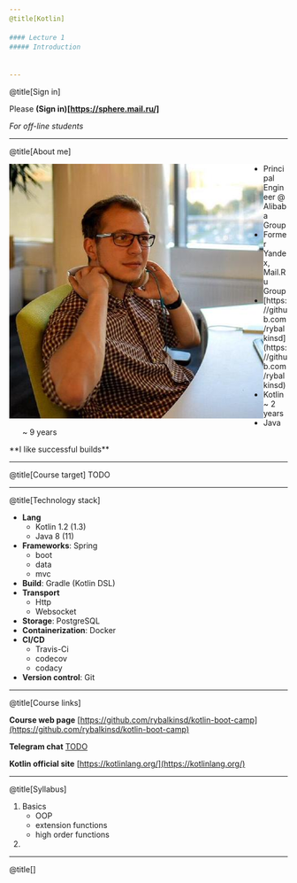 ```yaml
---
@title[Kotlin]

#### Lecture 1
##### Introduction


---
```

@title[Sign in]

Please **(Sign in)[https://sphere.mail.ru/]**
 
*For off-line students*


---
@title[About me]

<img src="lecture01/slides/assets/images/me.jpeg" alt="me" class="small" align="left"/> <ul>
<li> Principal Engineer @ Alibaba Group </li>
<li> Former Yandex, Mail.Ru Group </li>
<li> [https://github.com/rybalkinsd](https://github.com/rybalkinsd) </li>
<li> Kotlin ~ 2 years </li>
<li> Java ~ 9 years </li>
</ul>
**I like successful builds**

---
@title[Course target]
TODO

---
@title[Technology stack]
- **Lang** 
    - Kotlin 1.2 (1.3)
    - Java 8 (11)
- **Frameworks**: Spring
    - boot
    - data
    - mvc
- **Build**: Gradle (Kotlin DSL)
- **Transport** 
    - Http 
    - Websocket
- **Storage**: PostgreSQL
- **Containerization**: Docker
- **CI/CD** 
    - Travis-Ci
    - codecov
    - codacy
- **Version control**: Git

---
@title[Course links]

**Course web page**
[https://github.com/rybalkinsd/kotlin-boot-camp](https://github.com/rybalkinsd/kotlin-boot-camp)

**Telegram chat**
[TODO](TODO)

**Kotlin official site**
[https://kotlinlang.org/](https://kotlinlang.org/)


---
@title[Syllabus]
1. Basics
    - OOP
    - extension functions
    - high order functions
1. 
    


---
@title[]

